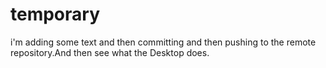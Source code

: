# temporary

i'm adding some text and then committing and then pushing to the remote repository.And then see what the Desktop does.
